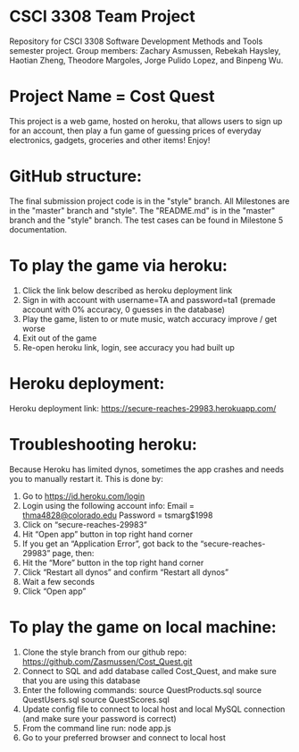 # CSCI 3308 Team Project
Repository for CSCI 3308 Software Development Methods and Tools semester project. Group members: Zachary Asmussen, Rebekah Haysley, Haotian Zheng, Theodore Margoles, Jorge Pulido Lopez, and Binpeng Wu.

# Project Name = Cost Quest
This project is a web game, hosted on heroku, that allows users to sign up for an account, then play a fun game of guessing prices of everyday electronics, gadgets, groceries and other items! Enjoy!

# GitHub structure: 
The final submission project code is in the "style" branch.
All Milestones are in the "master" branch and "style".
The "README.md" is in the "master" branch and the "style" branch.
The test cases can be found in Milestone 5 documentation.

# To play the game via heroku:
1. Click the link below described as heroku deployment link
2. Sign in with account with username=TA and password=ta1 (premade account with 0% accuracy, 0 guesses in the database)
3. Play the game, listen to or mute music, watch accuracy improve / get worse
4. Exit out of the game
5. Re-open heroku link, login, see accuracy you had built up

# Heroku deployment: 
Heroku deployment link: https://secure-reaches-29983.herokuapp.com/

# Troubleshooting heroku: 
Because Heroku has limited dynos, sometimes the app crashes and needs you to manually restart it. This is done by: 
1. Go to https://id.heroku.com/login
2. Login using the following account info:
    Email = thma4828@colorado.edu
    Password = tsmarg$1998
3. Click on “secure-reaches-29983”
4. Hit “Open app” button in top right hand corner
5. If you get an “Application Error”, got back to the “secure-reaches-29983” page, then:
6. Hit the “More” button in the top right hand corner
7. Click “Restart all dynos” and confirm “Restart all dynos”
8. Wait a few seconds
9. Click “Open app”

# To play the game on local machine:
1. Clone the style branch from our github repo: https://github.com/Zasmussen/Cost_Quest.git
2. Connect to SQL and add database called Cost_Quest, and make sure that you are using this database
3. Enter the following commands:
    source QuestProducts.sql
    source QuestUsers.sql
    source QuestScores.sql
4. Update config file to connect to local host and local MySQL connection (and make sure your password is correct)
5. From the command line run: node app.js
6. Go to your preferred browser and connect to local host




